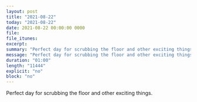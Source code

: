 ```yaml
---
layout: post
title: "2021-08-22"
today: "2021-08-22"
date: 2021-08-22 00:00:00 0000
file:
file_itunes:
excerpt:
summary: "Perfect day for scrubbing the floor and other exciting things."
message: "Perfect day for scrubbing the floor and other exciting things."
duration: "01:00"
length: "11444"
explicit: "no"
block: "no"
---
```

Perfect day for scrubbing the floor and other exciting things.

